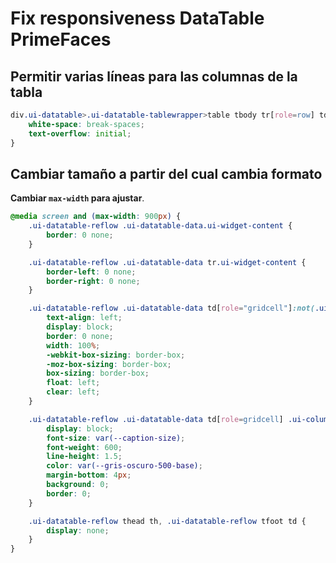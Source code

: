 # Fix responsiveness DataTable PrimeFaces

## Permitir varias líneas para las columnas de la tabla

```css
div.ui-datatable>.ui-datatable-tablewrapper>table tbody tr[role=row] td, div.ui-treetable>table tbody tr[role=row] td {
    white-space: break-spaces;
    text-overflow: initial;
}
```

## Cambiar tamaño a partir del cual cambia formato

**Cambiar `max-width` para ajustar**.

```css
@media screen and (max-width: 900px) {
    .ui-datatable-reflow .ui-datatable-data.ui-widget-content {
        border: 0 none;
    }

    .ui-datatable-reflow .ui-datatable-data tr.ui-widget-content {
        border-left: 0 none;
        border-right: 0 none;
    }

    .ui-datatable-reflow .ui-datatable-data td[role="gridcell"]:not(.ui-helper-hidden) {
        text-align: left;
        display: block;
        border: 0 none;
        width: 100%;
        -webkit-box-sizing: border-box;
        -moz-box-sizing: border-box;
        box-sizing: border-box;
        float: left;
        clear: left;
    }

    .ui-datatable-reflow .ui-datatable-data td[role=gridcell] .ui-column-title {
        display: block;
        font-size: var(--caption-size);
        font-weight: 600;
        line-height: 1.5;
        color: var(--gris-oscuro-500-base);
        margin-bottom: 4px;
        background: 0;
        border: 0;
    }

    .ui-datatable-reflow thead th, .ui-datatable-reflow tfoot td {
        display: none;
    }
}
```
